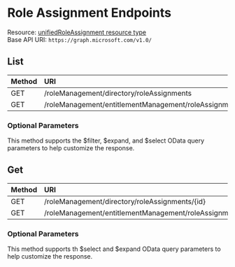 # Role Assignment Endpoints
Resource: [unifiedRoleAssignment resource type](https://learn.microsoft.com/en-us/graph/api/resources/unifiedroleassignment?view=graph-rest-1.0)  
Base API URI: ```https://graph.microsoft.com/v1.0/```

## List
| Method   | URI |
| :------- | :------- |
| GET | /roleManagement/directory/roleAssignments |
| GET | /roleManagement/entitlementManagement/roleAssignments |

### Optional Parameters
This method supports the $filter, $expand, and $select OData query parameters to help customize the response.

## Get
| Method   | URI |
| :------- | :------- |
| GET | /roleManagement/directory/roleAssignments/{id} |
| GET | /roleManagement/entitlementManagement/roleAssignments/{id} |

### Optional Parameters
This method supports th $select and $expand OData query parameters to help customize the response.